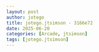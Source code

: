 ```yaml
---
layout: post
author: jotego
title: jotego.jtsimson - 3166e72
date: 2025-06-20
categories: [Arcade, jtsimson]
tags: [jotego.jtsimson]
---
```


